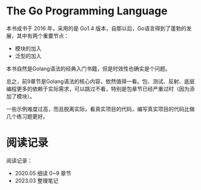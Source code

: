 # The Go Programming Language

本书成书于 2016 年，采用的是 Go1.4 版本，自那以后，Go语言得到了蓬勃的发展，其中有两个重要节点：

- 模块的加入
- 泛型的加入

本书自然是Golang语法的经典入门书籍，但是时效性也确实是个问题。

总之，前9章节是Golang语法的核心内容，依然值得一看。包、测试、反射、底层编程更多的依赖于实际需求，可以跳过不看，特别是包章节已经严重过时（因为添加了模块）。

一些示例难度过高，而且脱离实际，看真实项目的代码，编写真实项目的代码比做几个练习题更好。

# 阅读记录

阅读记录：

- 2020.05 细读 0~9 章节
- 2023.03 整理笔记